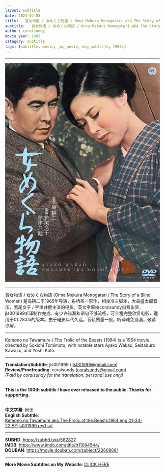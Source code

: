 ```yaml
---
layout: subtitle
date: 2024-04-05
title:   盲女物语 / 女めくら物語 / Onna Mekura Monogatari aka The Story of a Blind Woman 1965 Subtitle (English)
subtitle:   盲女物语 / 女めくら物語 / Onna Mekura Monogatari aka The Story of a Blind Woman 1965 Subtitle (English)
author: coralsundy
movie_year: 1965
category: subtitle
tags: [subtitle, movie, jap_movie, eng_subtitle, 1960s]
---
```


------

<img src="../assets/tt11084544.jpg" alt="tt11084544_cover_art" />

------

盲女物语 / 女めくら物語 (Onna Mekura Monogatari / The Story of a Blind Woman) 是岛耕二于1965年导演，舟桥圣一原作，相良准三脚本，大森盛太郎音乐，若尾文子 / 宇津井健主演的电影。英文字幕由coralsundy自费出资，jls001999听译制作完成。有少许错漏和语句不够流畅，可全程完整欣赏电影，适用于01:28:05的版本。由于电影年代久远，音轨质量一般，听译难免错漏，敬请谅解。

------

Kemono no Tawamure / The Frolic of the Beasts (1964) is a 1964 movie directed by Sokichi Tomimoto, with notable stars Ayako Wakao, Seizaburo Kawazu, and Yoshi Kato.

------

**Translation/Subtitle**: jls001999 (jls001999@gmail.com)<br>
**Review/Proofreading**: coralsundy (coralsundy@gmail.com)<br>
*(Paid by coralsundy for the translation, personal use only)*
<br>
<br>

**This is the 100th subtitle I have ever released to the public. Thanks for supporting.**

------

**中文字幕**: 尚无<br>
**English Subtitle**: [Kemono.no.Tawamure.aka.The.Frolic.of.the.Beasts.1964.eng.01-34-22.BYjls001999.rev1.srt](../subtitles/Kemono.no.Tawamure.aka.The.Frolic.of.the.Beasts.1964.eng.01-34-22.BYjls001999.rev1.srt)

------

**SUBHD**: <https://subhd.tv/a/562827><br>
**IMDB**: <https://www.imdb.com/title/tt11084544/><br>
**DOUBAN**: <https://movie.douban.com/subject/2360888/>

------

**More Movie Subtitles on My Website**: <a href='{% post_url 2021-01-10-subtitles-summary-list %}'>CLICK HERE</a>


